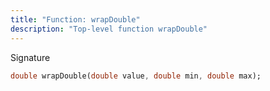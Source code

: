 ```yaml
---
title: "Function: wrapDouble"
description: "Top-level function wrapDouble"
---
```


Signature
```dart
double wrapDouble(double value, double min, double max);
```
